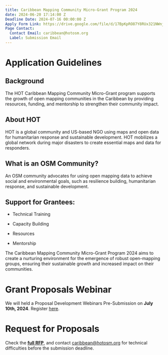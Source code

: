 ```yaml
---
title: Caribbean Mapping Community Micro-Grant Program 2024
date: 2024-06-20 17:14:00 Z
Deadline Date: 2024-07-16 00:00:00 Z
Apply Form Link: https://drive.google.com/file/d/17BpKpRO87Y8RUx321NWnjnJ-O_YWPA7V/view?usp=drive_link
Page Contact:
  Contact Email: caribbean@hotosm.org
  Label: Submission Email
---
```


# Application Guidelines

## Background

The HOT Caribbean Mapping Community Micro-Grant program supports the growth of open mapping communities in the Caribbean by providing resources, funding, and mentorship to strengthen their community impact.

## About HOT

HOT is a global community and US-based NGO using maps and open data for humanitarian response and sustainable development. HOT mobilizes a global network during major disasters to create essential maps and data for responders.

## What is an OSM Community?

An OSM community advocates for using open mapping data to achieve social and environmental goals, such as resilience building, humanitarian response, and sustainable development.

## Support for Grantees:

* Technical Training

* Capacity Building

* Resources

* Mentorship

The Caribbean Mapping Community Micro-Grant Program 2024 aims to create a nurturing environment for the emergence of robust open-mapping groups, ensuring their sustainable growth and increased impact on their communities.

# Grant Proposals Webinar

We will held a Proposal Development Webinars Pre-Submission on **July 10th, 2024**. Register [here](http://bit.ly/3W11zAY).

# Request for Proposals

Check the **[full RFP](https://drive.google.com/file/d/17BpKpRO87Y8RUx321NWnjnJ-O_YWPA7V/view?usp=drive_link)**, and contact caribbean@hotosm.org for technical difficulties before the submission deadline.
